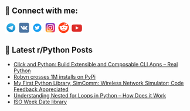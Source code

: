 ## 🔎 Connect with me:
[<img src="https://github.com/bullbesh/bullbesh/blob/main/images/Telegram.png" width="32" height="32" />](https://t.me/bullbesh)
[<img src="https://github.com/bullbesh/bullbesh/blob/main/images/VK.png" width="32" height="32" />](https://vk.com/bullbesh)
[<img src="https://github.com/bullbesh/bullbesh/blob/main/images/Twitter.png" width="32" height="32" />](https://twitter.com/bullbesh1)
[<img src="https://github.com/bullbesh/bullbesh/blob/main/images/Instagram.png" width="32" height="32" />](https://www.instagram.com/bullbesh)
[<img src="https://github.com/bullbesh/bullbesh/blob/main/images/Reddit.png" width="32" height="32" />](https://www.reddit.com/user/bullbesh)
[<img src="https://github.com/bullbesh/bullbesh/blob/main/images/YouTube.png" width="32" height="32" />](https://www.youtube.com/channel/UCtfjRs6uzgq5mfm8S06WTcg)

## 📕 Latest r/Python Posts
<!-- BLOG-POST-LIST:START -->
- [Click and Python: Build Extensible and Composable CLI Apps – Real Python](https://www.reddit.com/r/Python/comments/161w9nw/click_and_python_build_extensible_and_composable/)
- [Robyn crosses 1M installs on PyPi](https://www.reddit.com/r/Python/comments/161vq99/robyn_crosses_1m_installs_on_pypi/)
- [My First Python Library, SimComm: Wireless Network Simulator; Code Feedback Appreciated](https://www.reddit.com/r/Python/comments/161vequ/my_first_python_library_simcomm_wireless_network/)
- [Understanding Nested for Loops in Python – How Does it Work](https://www.reddit.com/r/Python/comments/161v9x4/understanding_nested_for_loops_in_python_how_does/)
- [ISO Week Date library](https://www.reddit.com/r/Python/comments/161uy26/iso_week_date_library/)
<!-- BLOG-POST-LIST:END -->
